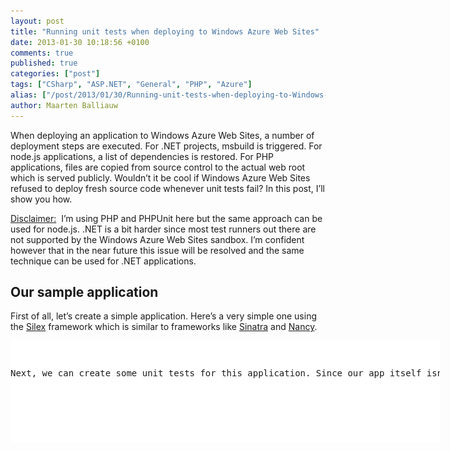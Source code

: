 ```yaml
---
layout: post
title: "Running unit tests when deploying to Windows Azure Web Sites"
date: 2013-01-30 10:18:56 +0100
comments: true
published: true
categories: ["post"]
tags: ["CSharp", "ASP.NET", "General", "PHP", "Azure"]
alias: ["/post/2013/01/30/Running-unit-tests-when-deploying-to-Windows-Azure-Web-Sites.aspx", "/post/2013/01/30/running-unit-tests-when-deploying-to-windows-azure-web-sites.aspx"]
author: Maarten Balliauw
---
```

<p>When deploying an application to Windows Azure Web Sites, a number of deployment steps are executed. For .NET projects, msbuild is triggered. For node.js applications, a list of dependencies is restored. For PHP applications, files are copied from source control to the actual web root which is served publicly. Wouldn’t it be cool if Windows Azure Web Sites refused to deploy fresh source code whenever unit tests fail? In this post, I’ll show you how.</p>  <p><u>Disclaimer:</u>&#160; I’m using PHP and PHPUnit here but the same approach can be used for node.js. .NET is a bit harder since most test runners out there are not supported by the Windows Azure Web Sites sandbox. I’m confident however that in the near future this issue will be resolved and the same technique can be used for .NET applications.</p>  <h2>Our sample application</h2>  <p>First of all, let’s create a simple application. Here’s a very simple one using the <a href="http://silex.sensiolabs.org/">Silex</a> framework which is similar to frameworks like <a href="http://www.sinatrarb.com/">Sinatra</a> and <a href="http://www.nancyfx.org/">Nancy</a>.</p>  <div id="scid:9D7513F9-C04C-4721-824A-2B34F0212519:5539d472-8bdc-4462-a580-86fdb46a9ec9" class="wlWriterEditableSmartContent" style="float: none; padding-bottom: 0px; padding-top: 0px; padding-left: 0px; margin: 0px; display: inline; padding-right: 0px"><pre style=" width: 687px; height: 163px;background-color:White;overflow: auto;"><div><!--

Code highlighting produced by Actipro CodeHighlighter (freeware)
http://www.CodeHighlighter.com/

--><span style="color: #008080;"> 1</span> <span style="color: #000000;">&lt;?</span><span style="color: #000000;">php
</span><span style="color: #008080;"> 2</span> <span style="color: #000000;"></span><span style="color: #0000FF;">require_once</span><span style="color: #000000;">(__DIR__ </span><span style="color: #000000;">.</span><span style="color: #000000;"> </span><span style="color: #000000;">'</span><span style="color: #000000;">/../vendor/autoload.php</span><span style="color: #000000;">'</span><span style="color: #000000;">);
</span><span style="color: #008080;"> 3</span> <span style="color: #000000;">
</span><span style="color: #008080;"> 4</span> <span style="color: #000000;"></span><span style="color: #800080;">$app</span><span style="color: #000000;"> </span><span style="color: #000000;">=</span><span style="color: #000000;"> </span><span style="color: #0000FF;">new</span><span style="color: #000000;"> \Silex\Application();
</span><span style="color: #008080;"> 5</span> <span style="color: #000000;">
</span><span style="color: #008080;"> 6</span> <span style="color: #000000;"></span><span style="color: #800080;">$app</span><span style="color: #000000;">-&gt;</span><span style="color: #000000;">get(</span><span style="color: #000000;">'</span><span style="color: #000000;">/</span><span style="color: #000000;">'</span><span style="color: #000000;">,</span><span style="color: #000000;"> </span><span style="color: #0000FF;">function</span><span style="color: #000000;"> (\Silex\Application </span><span style="color: #800080;">$app</span><span style="color: #000000;">)  {
</span><span style="color: #008080;"> 7</span> <span style="color: #000000;">    </span><span style="color: #0000FF;">return</span><span style="color: #000000;"> </span><span style="color: #000000;">'</span><span style="color: #000000;">Hello, world!</span><span style="color: #000000;">'</span><span style="color: #000000;">;
</span><span style="color: #008080;"> 8</span> <span style="color: #000000;">});
</span><span style="color: #008080;"> 9</span> <span style="color: #000000;">
</span><span style="color: #008080;">10</span> <span style="color: #000000;"></span><span style="color: #800080;">$app</span><span style="color: #000000;">-&gt;</span><span style="color: #000000;">run();</span></div></pre><!-- Code inserted with Steve Dunn's Windows Live Writer Code Formatter Plugin.  http://dunnhq.com --></div>

<p>Next, we can create some unit tests for this application. Since our app itself isn’t that massive to test, let’s create some dummy tests instead:</p>

<div id="scid:9D7513F9-C04C-4721-824A-2B34F0212519:d3e438a6-422e-4bf8-a262-cbe0151ff600" class="wlWriterEditableSmartContent" style="float: none; padding-bottom: 0px; padding-top: 0px; padding-left: 0px; margin: 0px; display: inline; padding-right: 0px"><pre style=" width: 687px; height: 273px;background-color:White;overflow: auto;"><div><!--

Code highlighting produced by Actipro CodeHighlighter (freeware)
http://www.CodeHighlighter.com/

--><span style="color: #008080;"> 1</span> <span style="color: #000000;">&lt;?</span><span style="color: #000000;">php
</span><span style="color: #008080;"> 2</span> <span style="color: #000000;">namespace Jb\Tests;
</span><span style="color: #008080;"> 3</span> <span style="color: #000000;">
</span><span style="color: #008080;"> 4</span> <span style="color: #000000;"></span><span style="color: #0000FF;">class</span><span style="color: #000000;"> SampleTest
</span><span style="color: #008080;"> 5</span> <span style="color: #000000;">    </span><span style="color: #0000FF;">extends</span><span style="color: #000000;"> \PHPUnit_Framework_TestCase {
</span><span style="color: #008080;"> 6</span> <span style="color: #000000;">
</span><span style="color: #008080;"> 7</span> <span style="color: #000000;">    </span><span style="color: #0000FF;">public</span><span style="color: #000000;"> </span><span style="color: #0000FF;">function</span><span style="color: #000000;"> testFoo() {
</span><span style="color: #008080;"> 8</span> <span style="color: #000000;">        </span><span style="color: #800080;">$this</span><span style="color: #000000;">-&gt;</span><span style="color: #000000;">assertTrue(</span><span style="color: #0000FF;">true</span><span style="color: #000000;">);
</span><span style="color: #008080;"> 9</span> <span style="color: #000000;">    }
</span><span style="color: #008080;">10</span> <span style="color: #000000;">
</span><span style="color: #008080;">11</span> <span style="color: #000000;">    </span><span style="color: #0000FF;">public</span><span style="color: #000000;"> </span><span style="color: #0000FF;">function</span><span style="color: #000000;"> testBar() {
</span><span style="color: #008080;">12</span> <span style="color: #000000;">        </span><span style="color: #800080;">$this</span><span style="color: #000000;">-&gt;</span><span style="color: #000000;">assertTrue(</span><span style="color: #0000FF;">true</span><span style="color: #000000;">);
</span><span style="color: #008080;">13</span> <span style="color: #000000;">    }
</span><span style="color: #008080;">14</span> <span style="color: #000000;">
</span><span style="color: #008080;">15</span> <span style="color: #000000;">    </span><span style="color: #0000FF;">public</span><span style="color: #000000;"> </span><span style="color: #0000FF;">function</span><span style="color: #000000;"> testBar2() {
</span><span style="color: #008080;">16</span> <span style="color: #000000;">        </span><span style="color: #800080;">$this</span><span style="color: #000000;">-&gt;</span><span style="color: #000000;">assertTrue(</span><span style="color: #0000FF;">true</span><span style="color: #000000;">);
</span><span style="color: #008080;">17</span> <span style="color: #000000;">    }
</span><span style="color: #008080;">18</span> <span style="color: #000000;">}</span></div></pre><!-- Code inserted with Steve Dunn's Windows Live Writer Code Formatter Plugin.  http://dunnhq.com --></div>

<p>As we can see from our IDE, the three unit tests run perfectly fine.</p>

<p><a href="/images/image_254.png"><img title="Running PHPUnit in PhpStorm" style="border-top: 0px; border-right: 0px; background-image: none; border-bottom: 0px; float: none; padding-top: 0px; padding-left: 0px; margin: 5px auto; border-left: 0px; display: block; padding-right: 0px" border="0" alt="Running PHPUnit in PhpStorm" src="/images/image_thumb_216.png" width="480" height="261" /></a></p>

<p>Now let’s see if we can hook them up to Windows Azure Web Sites…</p>

<h2>Creating a Windows Azure Web Sites deployment script</h2>

<p>Windows Azure Web Sites allows us to customize deployment. Using the <a href="http://www.windowsazure.com/en-us/manage/linux/other-resources/command-line-tools/">azure-cli</a> tools we can issue the following command:</p>

<div id="scid:9D7513F9-C04C-4721-824A-2B34F0212519:fe4a16d9-425d-4284-a4ac-62876dbc7695" class="wlWriterEditableSmartContent" style="float: none; padding-bottom: 0px; padding-top: 0px; padding-left: 0px; margin: 0px; display: inline; padding-right: 0px"><pre style=" width: 687px; height: 18px;background-color:White;overflow: auto;"><div><!--

Code highlighting produced by Actipro CodeHighlighter (freeware)
http://www.CodeHighlighter.com/

--><span style="color: #008080;">1</span> <span style="color: #000000;">azure site deploymentscript</span></div></pre><!-- Code inserted with Steve Dunn's Windows Live Writer Code Formatter Plugin.  http://dunnhq.com --></div>

<p>As you can see from the following screenshot, this command allows us to specify some additional options, such as specifying the project type (ASP.NET, PHP, node.js, …) or the script type (batch or bash).</p>

<p><a href="/images/image_255.png"><img title="image" style="border-top: 0px; border-right: 0px; background-image: none; border-bottom: 0px; float: none; padding-top: 0px; padding-left: 0px; margin: 5px auto; border-left: 0px; display: block; padding-right: 0px" border="0" alt="image" src="/images/image_thumb_217.png" width="484" height="380" /></a></p>

<p>Running this command does two things: it creates a <em>.deployment </em>file which tells Windows Azure Web Sites which command should be run during the deployment process and a <em>deploy.cmd</em> (or <em>deploy.sh</em> if you’ve opted for a bash script) which contains the entire deployment process. Let’s first look at the <em>.deployment</em> file:</p>

<div id="scid:9D7513F9-C04C-4721-824A-2B34F0212519:8dad21fc-d9ce-4f6c-8bfd-a3ab1ddad6e3" class="wlWriterEditableSmartContent" style="float: none; padding-bottom: 0px; padding-top: 0px; padding-left: 0px; margin: 0px; display: inline; padding-right: 0px"><pre style=" width: 687px; height: 31px;background-color:White;overflow: auto;"><div><!--

Code highlighting produced by Actipro CodeHighlighter (freeware)
http://www.CodeHighlighter.com/

--><span style="color: #008080;">1</span> <span style="color: #000000;">[config]
</span><span style="color: #008080;">2</span> <span style="color: #000000;">command </span><span style="color: #000000;">=</span><span style="color: #000000;"> bash deploy</span><span style="color: #000000;">.</span><span style="color: #000000;">sh</span></div></pre><!-- Code inserted with Steve Dunn's Windows Live Writer Code Formatter Plugin.  http://dunnhq.com --></div>

<p>This is a very simple file which tells Windows Azure Web Sites to invoke the <em>deploy.sh</em> script using <em>bash</em> as the shell. The default <em>deploy.sh</em> will look like this:</p>

<div id="scid:9D7513F9-C04C-4721-824A-2B34F0212519:6c7ec3e7-5f30-463b-9470-bde6fa9b3978" class="wlWriterEditableSmartContent" style="float: none; padding-bottom: 0px; padding-top: 0px; padding-left: 0px; margin: 0px; display: inline; padding-right: 0px"><pre style=" width: 687px; height: 273px;background-color:White;overflow: auto;"><div><!--

Code highlighting produced by Actipro CodeHighlighter (freeware)
http://www.CodeHighlighter.com/

--><span style="color: #008080;"> 1</span> <span style="color: #008000;">#</span><span style="color: #008000;">!/bin/bash</span><span style="color: #008000;">
</span><span style="color: #008080;"> 2</span> <span style="color: #008000;"></span><span style="color: #000000;">
</span><span style="color: #008080;"> 3</span> <span style="color: #000000;"></span><span style="color: #008000;">#</span><span style="color: #008000;"> ----------------------</span><span style="color: #008000;">
</span><span style="color: #008080;"> 4</span> <span style="color: #008000;">#</span><span style="color: #008000;"> KUDU Deployment Script</span><span style="color: #008000;">
</span><span style="color: #008080;"> 5</span> <span style="color: #008000;">#</span><span style="color: #008000;"> ----------------------</span><span style="color: #008000;">
</span><span style="color: #008080;"> 6</span> <span style="color: #008000;"></span><span style="color: #000000;">
</span><span style="color: #008080;"> 7</span> <span style="color: #000000;"></span><span style="color: #008000;">#</span><span style="color: #008000;"> Helpers</span><span style="color: #008000;">
</span><span style="color: #008080;"> 8</span> <span style="color: #008000;">#</span><span style="color: #008000;"> -------</span><span style="color: #008000;">
</span><span style="color: #008080;"> 9</span> <span style="color: #008000;"></span><span style="color: #000000;">
</span><span style="color: #008080;">10</span> <span style="color: #000000;">exitWithMessageOnError () {
</span><span style="color: #008080;">11</span> <span style="color: #000000;">  </span><span style="color: #0000FF;">if</span><span style="color: #000000;"> [ </span><span style="color: #000000;">!</span><span style="color: #000000;"> $</span><span style="color: #000000;">?</span><span style="color: #000000;"> </span><span style="color: #000000;">-</span><span style="color: #000000;">eq </span><span style="color: #000000;">0</span><span style="color: #000000;"> ]; then
</span><span style="color: #008080;">12</span> <span style="color: #000000;">    </span><span style="color: #0000FF;">echo</span><span style="color: #000000;"> </span><span style="color: #000000;">&quot;</span><span style="color: #000000;">An error has occured during web site deployment.</span><span style="color: #000000;">&quot;</span><span style="color: #000000;">
</span><span style="color: #008080;">13</span> <span style="color: #000000;">    </span><span style="color: #0000FF;">echo</span><span style="color: #000000;"> $</span><span style="color: #000000;">1</span><span style="color: #000000;">
</span><span style="color: #008080;">14</span> <span style="color: #000000;">    </span><span style="color: #0000FF;">exit</span><span style="color: #000000;"> </span><span style="color: #000000;">1</span><span style="color: #000000;">
</span><span style="color: #008080;">15</span> <span style="color: #000000;">  fi
</span><span style="color: #008080;">16</span> <span style="color: #000000;">}
</span><span style="color: #008080;">17</span> <span style="color: #000000;">
</span><span style="color: #008080;">18</span> <span style="color: #000000;"></span><span style="color: #008000;">#</span><span style="color: #008000;"> Prerequisites</span><span style="color: #008000;">
</span><span style="color: #008080;">19</span> <span style="color: #008000;">#</span><span style="color: #008000;"> -------------</span><span style="color: #008000;">
</span><span style="color: #008080;">20</span> <span style="color: #008000;"></span><span style="color: #000000;">
</span><span style="color: #008080;">21</span> <span style="color: #000000;"></span><span style="color: #008000;">#</span><span style="color: #008000;"> Verify node.js installed</span><span style="color: #008000;">
</span><span style="color: #008080;">22</span> <span style="color: #008000;"></span><span style="color: #000000;">where node </span><span style="color: #000000;">&amp;&gt;</span><span style="color: #000000;"> </span><span style="color: #000000;">/</span><span style="color: #000000;">dev</span><span style="color: #000000;">/</span><span style="color: #0000FF;">null</span><span style="color: #000000;">
</span><span style="color: #008080;">23</span> <span style="color: #000000;">exitWithMessageOnError </span><span style="color: #000000;">&quot;</span><span style="color: #000000;">Missing node.js executable, please install node.js, if already installed make sure it can be reached from current environment.</span><span style="color: #000000;">&quot;</span><span style="color: #000000;">
</span><span style="color: #008080;">24</span> <span style="color: #000000;">
</span><span style="color: #008080;">25</span> <span style="color: #000000;"></span><span style="color: #008000;">#</span><span style="color: #008000;"> Setup</span><span style="color: #008000;">
</span><span style="color: #008080;">26</span> <span style="color: #008000;">#</span><span style="color: #008000;"> -----</span><span style="color: #008000;">
</span><span style="color: #008080;">27</span> <span style="color: #008000;"></span><span style="color: #000000;">
</span><span style="color: #008080;">28</span> <span style="color: #000000;">SCRIPT_DIR</span><span style="color: #000000;">=</span><span style="color: #000000;">&quot;</span><span style="color: #000000;">$( cd -P </span><span style="color: #000000;">&quot;</span><span style="color: #000000;">$( </span><span style="color: #008080;">dirname</span><span style="color: #000000;"> </span><span style="color: #000000;">&quot;</span><span style="color: #000000;">${BASH_SOURCE[0]}</span><span style="color: #000000;">&quot;</span><span style="color: #000000;"> )</span><span style="color: #000000;">&quot;</span><span style="color: #000000;"> &amp;&amp; pwd )</span><span style="color: #000000;">&quot;</span><span style="color: #000000;">
</span><span style="color: #008080;">29</span> <span style="color: #000000;">ARTIFACTS</span><span style="color: #000000;">=</span><span style="color: #800080;">$SCRIPT_DIR</span><span style="color: #000000;">/</span><span style="color: #000000;">artifacts
</span><span style="color: #008080;">30</span> <span style="color: #000000;">
</span><span style="color: #008080;">31</span> <span style="color: #000000;"></span><span style="color: #0000FF;">if</span><span style="color: #000000;"> [[ </span><span style="color: #000000;">!</span><span style="color: #000000;"> </span><span style="color: #000000;">-</span><span style="color: #000000;">n </span><span style="color: #000000;">&quot;</span><span style="color: #800080;">$DEPLOYMENT_SOURCE</span><span style="color: #000000;">&quot;</span><span style="color: #000000;"> ]]; then
</span><span style="color: #008080;">32</span> <span style="color: #000000;">  DEPLOYMENT_SOURCE</span><span style="color: #000000;">=</span><span style="color: #800080;">$SCRIPT_DIR</span><span style="color: #000000;">
</span><span style="color: #008080;">33</span> <span style="color: #000000;">fi
</span><span style="color: #008080;">34</span> <span style="color: #000000;">
</span><span style="color: #008080;">35</span> <span style="color: #000000;"></span><span style="color: #0000FF;">if</span><span style="color: #000000;"> [[ </span><span style="color: #000000;">!</span><span style="color: #000000;"> </span><span style="color: #000000;">-</span><span style="color: #000000;">n </span><span style="color: #000000;">&quot;</span><span style="color: #800080;">$NEXT_MANIFEST_PATH</span><span style="color: #000000;">&quot;</span><span style="color: #000000;"> ]]; then
</span><span style="color: #008080;">36</span> <span style="color: #000000;">  NEXT_MANIFEST_PATH</span><span style="color: #000000;">=</span><span style="color: #800080;">$ARTIFACTS</span><span style="color: #000000;">/</span><span style="color: #000000;">manifest
</span><span style="color: #008080;">37</span> <span style="color: #000000;">
</span><span style="color: #008080;">38</span> <span style="color: #000000;">  </span><span style="color: #0000FF;">if</span><span style="color: #000000;"> [[ </span><span style="color: #000000;">!</span><span style="color: #000000;"> </span><span style="color: #000000;">-</span><span style="color: #000000;">n </span><span style="color: #000000;">&quot;</span><span style="color: #800080;">$PREVIOUS_MANIFEST_PATH</span><span style="color: #000000;">&quot;</span><span style="color: #000000;"> ]]; then
</span><span style="color: #008080;">39</span> <span style="color: #000000;">    PREVIOUS_MANIFEST_PATH</span><span style="color: #000000;">=</span><span style="color: #800080;">$NEXT_MANIFEST_PATH</span><span style="color: #000000;">
</span><span style="color: #008080;">40</span> <span style="color: #000000;">  fi
</span><span style="color: #008080;">41</span> <span style="color: #000000;">fi
</span><span style="color: #008080;">42</span> <span style="color: #000000;">
</span><span style="color: #008080;">43</span> <span style="color: #000000;"></span><span style="color: #0000FF;">if</span><span style="color: #000000;"> [[ </span><span style="color: #000000;">!</span><span style="color: #000000;"> </span><span style="color: #000000;">-</span><span style="color: #000000;">n </span><span style="color: #000000;">&quot;</span><span style="color: #800080;">$KUDU_SYNC_COMMAND</span><span style="color: #000000;">&quot;</span><span style="color: #000000;"> ]]; then
</span><span style="color: #008080;">44</span> <span style="color: #000000;">  </span><span style="color: #008000;">#</span><span style="color: #008000;"> Install kudu sync</span><span style="color: #008000;">
</span><span style="color: #008080;">45</span> <span style="color: #008000;"></span><span style="color: #000000;">  </span><span style="color: #0000FF;">echo</span><span style="color: #000000;"> Installing Kudu Sync
</span><span style="color: #008080;">46</span> <span style="color: #000000;">  npm install kudusync </span><span style="color: #000000;">-</span><span style="color: #000000;">g </span><span style="color: #000000;">--</span><span style="color: #000000;">silent
</span><span style="color: #008080;">47</span> <span style="color: #000000;">  exitWithMessageOnError </span><span style="color: #000000;">&quot;</span><span style="color: #000000;">npm failed</span><span style="color: #000000;">&quot;</span><span style="color: #000000;">
</span><span style="color: #008080;">48</span> <span style="color: #000000;">
</span><span style="color: #008080;">49</span> <span style="color: #000000;">  KUDU_SYNC_COMMAND</span><span style="color: #000000;">=</span><span style="color: #000000;">&quot;</span><span style="color: #000000;">kuduSync</span><span style="color: #000000;">&quot;</span><span style="color: #000000;">
</span><span style="color: #008080;">50</span> <span style="color: #000000;">fi
</span><span style="color: #008080;">51</span> <span style="color: #000000;">
</span><span style="color: #008080;">52</span> <span style="color: #000000;"></span><span style="color: #0000FF;">if</span><span style="color: #000000;"> [[ </span><span style="color: #000000;">!</span><span style="color: #000000;"> </span><span style="color: #000000;">-</span><span style="color: #000000;">n </span><span style="color: #000000;">&quot;</span><span style="color: #800080;">$DEPLOYMENT_TARGET</span><span style="color: #000000;">&quot;</span><span style="color: #000000;"> ]]; then
</span><span style="color: #008080;">53</span> <span style="color: #000000;">  DEPLOYMENT_TARGET</span><span style="color: #000000;">=</span><span style="color: #800080;">$ARTIFACTS</span><span style="color: #000000;">/</span><span style="color: #000000;">wwwroot
</span><span style="color: #008080;">54</span> <span style="color: #000000;"></span><span style="color: #0000FF;">else</span><span style="color: #000000;">
</span><span style="color: #008080;">55</span> <span style="color: #000000;">  </span><span style="color: #008000;">#</span><span style="color: #008000;"> In case we are running on kudu service this is the correct location of kuduSync</span><span style="color: #008000;">
</span><span style="color: #008080;">56</span> <span style="color: #008000;"></span><span style="color: #000000;">  KUDU_SYNC_COMMAND</span><span style="color: #000000;">=</span><span style="color: #000000;">&quot;</span><span style="color: #800080;">$APPDATA</span><span style="color: #000000;">\\npm\\node_modules\\kuduSync\\bin\\kuduSync</span><span style="color: #000000;">&quot;</span><span style="color: #000000;">
</span><span style="color: #008080;">57</span> <span style="color: #000000;">fi
</span><span style="color: #008080;">58</span> <span style="color: #000000;">
</span><span style="color: #008080;">59</span> <span style="color: #000000;"></span><span style="color: #008000;">#</span><span style="color: #008000;">#################################################################################################################################</span><span style="color: #008000;">
</span><span style="color: #008080;">60</span> <span style="color: #008000;">#</span><span style="color: #008000;"> Deployment</span><span style="color: #008000;">
</span><span style="color: #008080;">61</span> <span style="color: #008000;">#</span><span style="color: #008000;"> ----------</span><span style="color: #008000;">
</span><span style="color: #008080;">62</span> <span style="color: #008000;"></span><span style="color: #000000;">
</span><span style="color: #008080;">63</span> <span style="color: #000000;"></span><span style="color: #0000FF;">echo</span><span style="color: #000000;"> Handling Basic Web Site deployment</span><span style="color: #000000;">.</span><span style="color: #000000;">
</span><span style="color: #008080;">64</span> <span style="color: #000000;">
</span><span style="color: #008080;">65</span> <span style="color: #000000;"></span><span style="color: #008000;">#</span><span style="color: #008000;"> 1. KuduSync</span><span style="color: #008000;">
</span><span style="color: #008080;">66</span> <span style="color: #008000;"></span><span style="color: #0000FF;">echo</span><span style="color: #000000;"> Kudu Sync from </span><span style="color: #000000;">&quot;</span><span style="color: #800080;">$DEPLOYMENT_SOURCE</span><span style="color: #000000;">&quot;</span><span style="color: #000000;"> to </span><span style="color: #000000;">&quot;</span><span style="color: #800080;">$DEPLOYMENT_TARGET</span><span style="color: #000000;">&quot;</span><span style="color: #000000;">
</span><span style="color: #008080;">67</span> <span style="color: #000000;"></span><span style="color: #800080;">$KUDU_SYNC_COMMAND</span><span style="color: #000000;"> </span><span style="color: #000000;">-</span><span style="color: #000000;">q </span><span style="color: #000000;">-</span><span style="color: #000000;">f </span><span style="color: #000000;">&quot;</span><span style="color: #800080;">$DEPLOYMENT_SOURCE</span><span style="color: #000000;">&quot;</span><span style="color: #000000;"> </span><span style="color: #000000;">-</span><span style="color: #000000;">t </span><span style="color: #000000;">&quot;</span><span style="color: #800080;">$DEPLOYMENT_TARGET</span><span style="color: #000000;">&quot;</span><span style="color: #000000;"> </span><span style="color: #000000;">-</span><span style="color: #000000;">n </span><span style="color: #000000;">&quot;</span><span style="color: #800080;">$NEXT_MANIFEST_PATH</span><span style="color: #000000;">&quot;</span><span style="color: #000000;"> </span><span style="color: #000000;">-</span><span style="color: #000000;">p </span><span style="color: #000000;">&quot;</span><span style="color: #800080;">$PREVIOUS_MANIFEST_PATH</span><span style="color: #000000;">&quot;</span><span style="color: #000000;"> </span><span style="color: #000000;">-</span><span style="color: #000000;">i </span><span style="color: #000000;">&quot;</span><span style="color: #000000;">.git;.deployment;deploy.sh</span><span style="color: #000000;">&quot;</span><span style="color: #000000;">
</span><span style="color: #008080;">68</span> <span style="color: #000000;">exitWithMessageOnError </span><span style="color: #000000;">&quot;</span><span style="color: #000000;">Kudu Sync failed</span><span style="color: #000000;">&quot;</span><span style="color: #000000;">
</span><span style="color: #008080;">69</span> <span style="color: #000000;">
</span><span style="color: #008080;">70</span> <span style="color: #000000;"></span><span style="color: #008000;">#</span><span style="color: #008000;">#################################################################################################################################</span><span style="color: #008000;">
</span><span style="color: #008080;">71</span> <span style="color: #008000;"></span><span style="color: #000000;">
</span><span style="color: #008080;">72</span> <span style="color: #000000;"></span><span style="color: #0000FF;">echo</span><span style="color: #000000;"> </span><span style="color: #000000;">&quot;</span><span style="color: #000000;">Finished successfully.</span><span style="color: #000000;">&quot;</span><span style="color: #000000;">
</span><span style="color: #008080;">73</span> <span style="color: #000000;"></span></div></pre><!-- Code inserted with Steve Dunn's Windows Live Writer Code Formatter Plugin.  http://dunnhq.com --></div>

<p>This script does two things: setup a bunch of environment variables so our script has all the paths to the source code repository, the target web site root and some well-known commands, Next, it runs the <em><a href="https://github.com/projectkudu/KuduSync">KuduSync</a></em> executable, a helper which copies files from the source code repository to the web site root using an optimized algorithm which only copies files that have been modified. For .NET, there would be a third action which is done: running msbuild to compile sources into binaries.</p>

<p>Right before the part that reads<em> # Deployment</em>, we can add some additional steps for running unit tests. We can invoke the <em>php.exe</em> executable (located on the D:\ drive in Windows Azure Web Sites) and run <em>phpunit.php</em> passing in the path to the test configuration file:</p>

<div id="scid:9D7513F9-C04C-4721-824A-2B34F0212519:a6598b78-8739-4e90-99e3-3d6f2550e63a" class="wlWriterEditableSmartContent" style="float: none; padding-bottom: 0px; padding-top: 0px; padding-left: 0px; margin: 0px; display: inline; padding-right: 0px"><pre style=" width: 687px; height: 189px;background-color:White;overflow: auto;"><div><!--

Code highlighting produced by Actipro CodeHighlighter (freeware)
http://www.CodeHighlighter.com/

--><span style="color: #008080;"> 1</span> <span style="color: #008000;">#</span><span style="color: #008000;">#################################################################################################################################</span><span style="color: #008000;">
</span><span style="color: #008080;"> 2</span> <span style="color: #008000;">#</span><span style="color: #008000;"> Testing</span><span style="color: #008000;">
</span><span style="color: #008080;"> 3</span> <span style="color: #008000;">#</span><span style="color: #008000;"> -------</span><span style="color: #008000;">
</span><span style="color: #008080;"> 4</span> <span style="color: #008000;"></span><span style="color: #000000;">
</span><span style="color: #008080;"> 5</span> <span style="color: #000000;"></span><span style="color: #0000FF;">echo</span><span style="color: #000000;"> Running PHPUnit tests</span><span style="color: #000000;">.</span><span style="color: #000000;">
</span><span style="color: #008080;"> 6</span> <span style="color: #000000;">
</span><span style="color: #008080;"> 7</span> <span style="color: #000000;"></span><span style="color: #008000;">#</span><span style="color: #008000;"> 1. PHPUnit</span><span style="color: #008000;">
</span><span style="color: #008080;"> 8</span> <span style="color: #008000;"></span><span style="color: #000000;">&quot;</span><span style="color: #000000;">D:\Program Files (x86)\PHP\v5.4\php.exe</span><span style="color: #000000;">&quot;</span><span style="color: #000000;"> </span><span style="color: #000000;">-</span><span style="color: #000000;">d auto_prepend_file</span><span style="color: #000000;">=</span><span style="color: #000000;">&quot;</span><span style="color: #800080;">$DEPLOYMENT_SOURCE</span><span style="color: #000000;">\\vendor\\autoload.php</span><span style="color: #000000;">&quot;</span><span style="color: #000000;"> </span><span style="color: #000000;">&quot;</span><span style="color: #800080;">$DEPLOYMENT_SOURCE</span><span style="color: #000000;">\\vendor\\phpunit\\phpunit\\phpunit.php</span><span style="color: #000000;">&quot;</span><span style="color: #000000;"> </span><span style="color: #000000;">--</span><span style="color: #000000;">configuration </span><span style="color: #000000;">&quot;</span><span style="color: #800080;">$DEPLOYMENT_SOURCE</span><span style="color: #000000;">\\app\\phpunit.xml</span><span style="color: #000000;">&quot;</span><span style="color: #000000;">
</span><span style="color: #008080;"> 9</span> <span style="color: #000000;">exitWithMessageOnError </span><span style="color: #000000;">&quot;</span><span style="color: #000000;">PHPUnit tests failed</span><span style="color: #000000;">&quot;</span><span style="color: #000000;">
</span><span style="color: #008080;">10</span> <span style="color: #000000;"></span><span style="color: #0000FF;">echo</span></div></pre><!-- Code inserted with Steve Dunn's Windows Live Writer Code Formatter Plugin.  http://dunnhq.com --></div>

<p>On a side note, we can also run other commands like issuing a <em>composer update</em>, similar to NuGet package restore in the .NET world:</p>

<div id="scid:9D7513F9-C04C-4721-824A-2B34F0212519:74f06cdc-cf42-4e69-a00b-8bf75af234d5" class="wlWriterEditableSmartContent" style="float: none; padding-bottom: 0px; padding-top: 0px; padding-left: 0px; margin: 0px; display: inline; padding-right: 0px"><pre style=" width: 687px; height: 122px;background-color:White;overflow: auto;"><div><!--

Code highlighting produced by Actipro CodeHighlighter (freeware)
http://www.CodeHighlighter.com/

--><span style="color: #008080;">1</span> <span style="color: #0000FF;">echo</span><span style="color: #000000;"> Download composer</span><span style="color: #000000;">.</span><span style="color: #000000;">
</span><span style="color: #008080;">2</span> <span style="color: #000000;">curl </span><span style="color: #000000;">-</span><span style="color: #000000;">O https</span><span style="color: #000000;">:</span><span style="color: #008000;">//</span><span style="color: #008000;">getcomposer.org/composer.phar &gt; /dev/null</span><span style="color: #008000;">
</span><span style="color: #008080;">3</span> <span style="color: #008000;"></span><span style="color: #000000;">
</span><span style="color: #008080;">4</span> <span style="color: #000000;"></span><span style="color: #0000FF;">echo</span><span style="color: #000000;"> Run composer update</span><span style="color: #000000;">.</span><span style="color: #000000;">
</span><span style="color: #008080;">5</span> <span style="color: #000000;">cd </span><span style="color: #000000;">&quot;</span><span style="color: #800080;">$DEPLOYMENT_SOURCE</span><span style="color: #000000;">&quot;</span><span style="color: #000000;">
</span><span style="color: #008080;">6</span> <span style="color: #000000;"></span><span style="color: #000000;">&quot;</span><span style="color: #000000;">D:\Program Files (x86)\PHP\v5.4\php.exe</span><span style="color: #000000;">&quot;</span><span style="color: #000000;"> composer</span><span style="color: #000000;">.</span><span style="color: #000000;">phar update </span><span style="color: #000000;">--</span><span style="color: #000000;">optimize</span><span style="color: #000000;">-</span><span style="color: #000000;">autoloader
</span><span style="color: #008080;">7</span> <span style="color: #000000;"></span></div></pre><!-- Code inserted with Steve Dunn's Windows Live Writer Code Formatter Plugin.  http://dunnhq.com --></div>

<h2>Putting our deployment script to the test</h2>

<p>All that’s left to do now is commit and push our changes to Windows Azure Web Sites. If everything goes right, the output for the <em>git push</em> command should contain details of running our unit tests:</p>

<p><a href="/images/image_256.png"><img title="image" style="border-top: 0px; border-right: 0px; background-image: none; border-bottom: 0px; float: none; padding-top: 0px; padding-left: 0px; margin: 5px auto; border-left: 0px; display: block; padding-right: 0px" border="0" alt="image" src="/images/image_thumb_218.png" width="480" height="362" /></a></p>

<p>Here’s what happens when a test fails:</p>

<p><a href="/images/image_257.png"><img title="image" style="border-top: 0px; border-right: 0px; background-image: none; border-bottom: 0px; float: none; padding-top: 0px; padding-left: 0px; margin: 5px auto; border-left: 0px; display: block; padding-right: 0px" border="0" alt="image" src="/images/image_thumb_219.png" width="480" height="460" /></a></p>

<p>And even better, the Windows Azure Web Sites portal shows us that the latest sources were commited to the git repository but not deployed because tests failed:</p>

<p><a href="/images/image_258.png"><img title="image" style="border-top: 0px; border-right: 0px; background-image: none; border-bottom: 0px; float: none; padding-top: 0px; padding-left: 0px; margin: 5px auto; border-left: 0px; display: block; padding-right: 0px" border="0" alt="image" src="/images/image_thumb_220.png" width="480" height="192" /></a></p>

<p>As you can see, using deployment scripts we can customize deployment on Windows Azure Web Sites to fit our needs. We can run unit tests, fetch source code from a different location and so on. Enjoy!</p>

{% include imported_disclaimer.html %}

